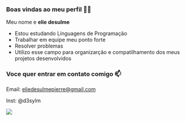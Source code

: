 ### Boas vindas ao meu perfil 👨‍💻

Meu nome e **elie desulme**

- Estou estudando Linguagens de Programação
- Trabalhar em equipe meu ponto forte
- Resolver problemas  
- Utilizo esse campo para organizarção e compatilhamento dos meus projetos desenvolvidos

### Voce quer entrar em contato comigo 📫

Email: eliedesulmepierre@gmail.com

Inst: @d3sylm

![](https://media1.tenor.com/m/DS8Co_JAaN8AAAAC/albert.gif)
